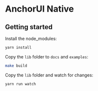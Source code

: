 # AnchorUI Native

## Getting started

Install the node_modules:
```bash
yarn install
```

Copy the `lib` folder to `docs` and `examples`:
```bash
make build
```

Copy the `lib` folder and watch for changes:
```bash
yarn run watch
```
